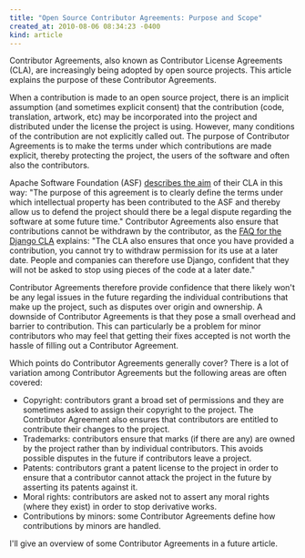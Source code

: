 ```yaml
---
title: "Open Source Contributor Agreements: Purpose and Scope"
created_at: 2010-08-06 08:34:23 -0400
kind: article
---
```


Contributor Agreements, also known as Contributor License Agreements
(CLA), are increasingly being adopted by open source projects.  This
article explains the purpose of these Contributor Agreements.

When a contribution is made to an open source project, there is an
implicit assumption (and sometimes explicit consent) that the
contribution (code, translation, artwork, etc) may be incorporated into
the project and distributed under the license the project is using.
However, many conditions of the contribution are not explicitly called
out.  The purpose of Contributor Agreements is to make the terms under
which contributions are made explicit, thereby protecting the project,
the users of the software and often also the contributors.

Apache Software Foundation (ASF) <a href =
"http://www.apache.org/licenses/#clas">describes the aim</a> of their
CLA in this way: "The purpose of this agreement is to clearly define the
terms under which intellectual property has been contributed to the ASF
and thereby allow us to defend the project should there be a legal
dispute regarding the software at some future time."  Contributor
Agreements also ensure that contributions cannot be withdrawn by the
contributor, as the <a href =
"https://www.djangoproject.com/foundation/cla/faq/">FAQ for the Django
CLA</a> explains: "The CLA also ensures that once you have provided a
contribution, you cannot try to withdraw permission for its use at a
later date.  People and companies can therefore use Django, confident
that they will not be asked to stop using pieces of the code at a later
date."

Contributor Agreements therefore provide confidence that there likely
won't be any legal issues in the future regarding the individual
contributions that make up the project, such as disputes over origin and
ownership.  A downside of Contributor Agreements is that they pose a
small overhead and barrier to contribution.  This can particularly be a
problem for minor contributors who may feel that getting their fixes
accepted is not worth the hassle of filling out a Contributor Agreement.

Which points do Contributor Agreements generally cover?  There is a lot
of variation among Contributor Agreements but the following areas are
often covered:

<ul>

<li>Copyright: contributors grant a broad set of permissions and they
are sometimes asked to assign their copyright to the project.  The
Contributor Agreement also ensures that contributors are entitled to
contribute their changes to the project.</li>

<li>Trademarks: contributors ensure that marks (if there are any) are
owned by the project rather than by individual contributors.  This
avoids possible disputes in the future if contributors leave a
project.</li>

<li>Patents: contributors grant a patent license to the project in order
to ensure that a contributor cannot attack the project in the future by
asserting its patents against it.</li>

<li>Moral rights: contributors are asked not to assert any moral rights
(where they exist) in order to stop derivative works.</li>

<li>Contributions by minors: some Contributor Agreements define how
contributions by minors are handled.</li>

</ul>

I'll give an overview of some Contributor Agreements in a future
article.

